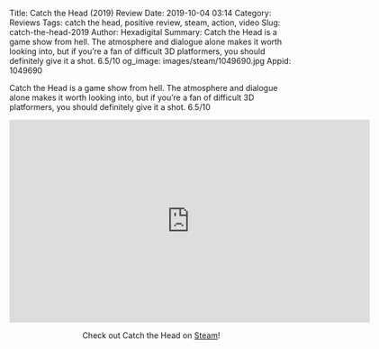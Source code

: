 Title: Catch the Head (2019) Review
Date: 2019-10-04 03:14
Category: Reviews
Tags: catch the head, positive review, steam, action, video
Slug: catch-the-head-2019
Author: Hexadigital
Summary: Catch the Head is a game show from hell. The atmosphere and dialogue alone makes it worth looking into, but if you’re a fan of difficult 3D platformers, you should definitely give it a shot. 6.5/10
og_image: images/steam/1049690.jpg
Appid: 1049690

Catch the Head is a game show from hell. The atmosphere and dialogue alone makes it worth looking into, but if you’re a fan of difficult 3D platformers, you should definitely give it a shot. 6.5/10

<center><iframe src="https://www.youtube.com/embed/4Fr4sHRKnHA?feature=oembed" allow="accelerometer; autoplay; encrypted-media; gyroscope; picture-in-picture" width="640" height="360" frameborder="0"></iframe>

Check out Catch the Head on [Steam](https://store.steampowered.com/app/1049690/?curator_clanid=34633900)!</center>